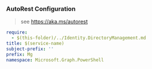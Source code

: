 ### AutoRest Configuration

> see https://aka.ms/autorest

``` yaml
require:
  - $(this-folder)/../Identity.DirectoryManagement.md
title: $(service-name)
subject-prefix: ''
prefix: Mg
namespace: Microsoft.Graph.PowerShell
```
